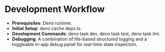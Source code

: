 # **Development Workflow**

* **Prerequisites**: Deno runtime.  
* **Initial Setup**: deno cache deps.ts.  
* **Development Commands**: deno task dev, deno task test, deno task lint.  
* **Debugging**: A combination of file-based structured logging and a toggleable in-app debug panel for real-time state inspection.
